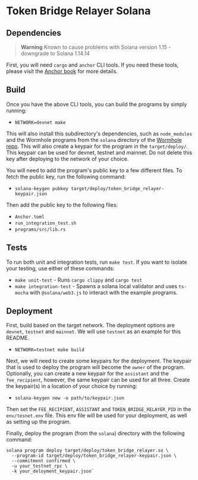# Token Bridge Relayer Solana

## Dependencies

> **Warning**
> Known to cause problems with Solana version 1.15 - downgrade to Solana 1.14.14

First, you will need `cargo` and `anchor` CLI tools. If you need these tools,
please visit the [Anchor book] for more details.

## Build

Once you have the above CLI tools, you can build the programs by simply running:

- `NETWORK=devnet make`

This will also install this subdirectory's dependencies, such as
`node_modules` and the Wormhole programs from the `solana` directory of the
[Wormhole repo]. This will also create a keypair for the program in the
`target/deploy/`. This keypair can be used for devnet, testnet and mainnet. Do not delete this
key after deploying to the network of your choice.

You will need to add the program's public key to a few different files. To fetch the public key, run the following command:

- `solana-keygen pubkey target/deploy/token_bridge_relayer-keypair.json`

Then add the public key to the following files:

- `Anchor.toml`
- `run_integration_test.sh`
- `programs/src/lib.rs`

## Tests

To run both unit and integration tests, run `make test`. If you want to isolate
your testing, use either of these commands:

- `make unit-test` - Runs `cargo clippy` and `cargo test`
- `make integration-test` - Spawns a solana local validator and uses `ts-mocha`
  with `@solana/web3.js` to interact with the example programs.

## Deployment

First, build based on the target network. The deployment options are `devnet`, `testnet` and `mainnet`. We will use `testnet` as an example for this README.

- `NETWORK=testnet make build`

Next, we will need to create some keypairs for the deployment. The keypair that is used to deploy the program will become the `owner` of the program. Optionally, you can create a new keypair for the `assistant` and the `fee_recipient`, however, the same keypair can be used for all three. Create the keypair(s) in a location of your choice by running:

- `solana-keygen new -o path/to/keypair.json`

Then set the `FEE_RECIPIENT`, `ASSISTANT` and `TOKEN_BRIDGE_RELAYER_PID` in the `env/tesnet.env` file. This env file will be used for your deployment, as well as setting up the program.

Finally, deploy the program (from the `solana`) directory with the following command:

```
solana program deploy target/deploy/token_bridge_relayer.so \
  --program-id target/deploy/token_bridge_relayer-keypair.json \
  --commitment confirmed \
  -u your_testnet_rpc \
  -k your_deloyment_keypair.json`
```

[anchor book]: https://book.anchor-lang.com/getting_started/installation.html
[wormhole repo]: https://github.com/wormhole-foundation/wormhole/tree/dev.v2/solana
